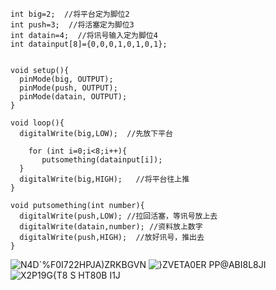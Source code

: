 ```
int big=2;  //将平台定为脚位2
int push=3;  //将活塞定为脚位3
int datain=4;  //将讯号输入定为脚位4
int datainput[8]={0,0,0,1,0,1,0,1};


void setup(){
  pinMode(big, OUTPUT);
  pinMode(push, OUTPUT);
  pinMode(datain, OUTPUT);
}

void loop(){
  digitalWrite(big,LOW);  //先放下平台
    
    for (int i=0;i<8;i++){
       putsomething(datainput[i]);
  }
  digitalWrite(big,HIGH);   //将平台往上推
}

void putsomething(int number){
  digitalWrite(push,LOW); //拉回活塞，等讯号放上去
  digitalWrite(datain,number); //资料放上数字
  digitalWrite(push,HIGH);  //放好讯号，推出去
}
```
![N4D`%F0I722HPJA)ZRKBGVN](https://user-images.githubusercontent.com/128923556/228825327-fd249b24-e694-4082-ba3a-61d2c52d6c34.png)
![}ZVET$A0ER PP@$ABI8L8JI](https://user-images.githubusercontent.com/128923556/228825505-cc2bc54e-c1f6-49d9-826d-f9fad78fd4f9.png)
![X2P19G{T8 $S$ HT80B I1J](https://user-images.githubusercontent.com/128923556/228825711-808cfe7d-4940-4be1-8d6e-66e045074649.png)
